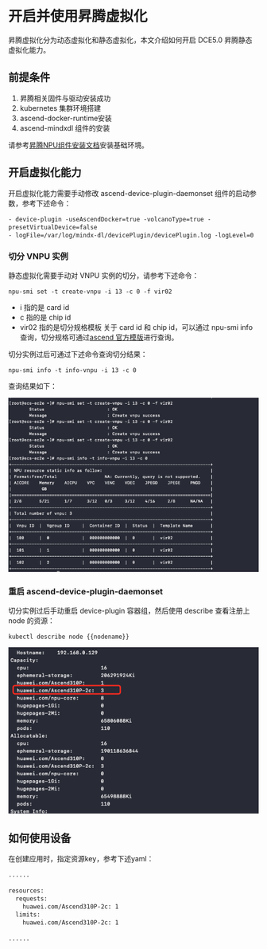 # 开启并使用昇腾虚拟化

昇腾虚拟化分为动态虚拟化和静态虚拟化，本文介绍如何开启 DCE5.0 昇腾静态虚拟化能力。
##   前提条件

1. 昇腾相关固件与驱动安装成功
2. kubernetes 集群环境搭建
3. ascend-docker-runtime安装
4. ascend-mindxdl 组件的安装

请参考[昇腾NPU组件安装文档](https://docs.daocloud.io/kpanda/user-guide/gpu/ascend/ascend_driver_install.html)安装基础环境。

## 开启虚拟化能力

开启虚拟化能力需要手动修改 ascend-device-plugin-daemonset 组件的启动参数，参考下述命令：
```
- device-plugin -useAscendDocker=true -volcanoType=true -presetVirtualDevice=false
- logFile=/var/log/mindx-dl/devicePlugin/devicePlugin.log -logLevel=0
```
### 切分 VNPU 实例
静态虚拟化需要手动对 VNPU 实例的切分，请参考下述命令：
``` 
npu-smi set -t create-vnpu -i 13 -c 0 -f vir02
``` 
- i 指的是 card id
- c 指的是 chip id
- vir02 指的是切分规格模板
关于 card id 和 chip id，可以通过 npu-smi info 查询，切分规格可通过[ascend 官方模版]([https://www.hiascend.com/document/detail/zh/mindx-dl/500/AVI/cpaug/cpaug_006.html](https://www.hiascend.com/document/detail/zh/mindx-dl/500/AVI/cpaug/cpaug_006.html))进行查询。

切分实例过后可通过下述命令查询切分结果：

```
npu-smi info -t info-vnpu -i 13 -c 0
```
查询结果如下：

![切分结果](../images/vnpu.png)

### 重启 ascend-device-plugin-daemonset
切分实例过后手动重启 device-plugin 容器组，然后使用 describe 查看注册上 node 的资源：

```
kubectl describe node {{nodename}}
```
![切分结果2](../images/vnpu2.png)

## 如何使用设备

在创建应用时，指定资源key，参考下述yaml：


```
......

resources:
  requests:
    huawei.com/Ascend310P-2c: 1
  limits:
    huawei.com/Ascend310P-2c: 1

......
```
